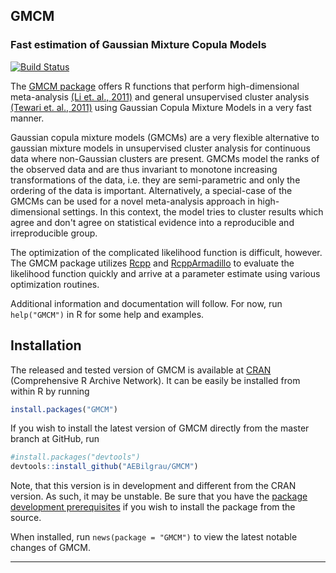 GMCM
----
### Fast estimation of Gaussian Mixture Copula Models

[![Build Status](https://api.travis-ci.org/AEBilgrau/GMCM.svg?branch=master)](https://travis-ci.org/AEBilgrau/GMCM)


The [GMCM package](http://cran.r-project.org/package=GMCM) offers R functions that perform high-dimensional meta-analysis [(Li et. al., 2011)](http://arxiv.org/pdf/1110.4705.pdf) and general unsupervised cluster analysis [(Tewari et. al., 2011)](http://ieeexplore.ieee.org/xpl/articleDetails.jsp?arnumber=6137392) using Gaussian Copula Mixture Models in a very fast manner.

Gaussian copula mixture models (GMCMs) are a very flexible alternative to gaussian mixture models in unsupervised cluster analysis for continuous data where non-Gaussian clusters are present. GMCMs model the ranks of the observed data and are thus invariant to monotone increasing transformations of the data, i.e. they are semi-parametric and only the ordering of the data is important. Alternatively, a special-case of the GMCMs can be used for a novel meta-analysis approach in high-dimensional settings. In this context, the model tries to cluster results which agree and don't agree on statistical evidence into a reproducible and irreproducible group.

The optimization of the complicated likelihood function is difficult, however. The GMCM package utilizes [Rcpp](https://github.com/RcppCore/Rcpp) and [RcppArmadillo](https://github.com/RcppCore/RcppArmadillo) to evaluate the likelihood function quickly and arrive at a parameter estimate using various optimization routines.

Additional information and documentation will follow. For now, run `help("GMCM")` in R for some help and examples.

## Installation

The released and tested version of GMCM is available at
[CRAN](http://cran.r-project.org/package=GMCM) (Comprehensive R Archive Network). It can be easily be installed from within R by running 

```R
install.packages("GMCM")
```

If you wish to install the latest version of GMCM directly from the master branch at GitHub, run 

```R
#install.packages("devtools")
devtools::install_github("AEBilgrau/GMCM")
```

Note, that this version is in development and different from the CRAN version. As such, it may be unstable. Be sure that you have the 
[package development prerequisites](http://www.rstudio.com/ide/docs/packages/prerequisites) if you wish to install the package from the source.

When installed, run `news(package = "GMCM")` to view the latest notable changes of GMCM.

---
